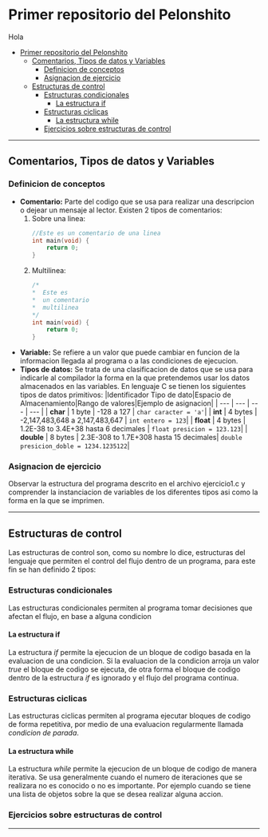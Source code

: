 # Primer repositorio del Pelonshito
Hola
- [Primer repositorio del Pelonshito](#primer-repositorio-del-pelonshito)
  - [Comentarios, Tipos de datos y Variables](#comentarios-tipos-de-datos-y-variables)
    - [Definicion de conceptos](#definicion-de-conceptos)
    - [Asignacion de ejercicio](#asignacion-de-ejercicio)
  - [Estructuras de control](#estructuras-de-control)
    - [Estructuras condicionales](#estructuras-condicionales)
      - [La estructura if](#la-estructura-if)
    - [Estructuras ciclicas](#estructuras-ciclicas)
      - [La estructura while](#la-estructura-while)
    - [Ejercicios sobre estructuras de control](#ejercicios-sobre-estructuras-de-control)

---

## Comentarios, Tipos de datos y Variables

### Definicion de conceptos
- **Comentario:** Parte del codigo que se usa para realizar una descripcion o dejear un mensaje al lector.
  Existen 2 tipos de comentarios:
  1. Sobre una linea:
        ```c
        //Este es un comentario de una linea
        int main(void) {
            return 0;
        }
        ```
  1.  Multilinea:
        ```c
        /* 
        *  Este es
        *  un comentario
        *  multilinea
        */
        int main(void) {
            return 0;
        }
        ```
- **Variable:** Se refiere a un valor que puede cambiar en funcion de la informacion llegada al programa o a las condiciones de ejecucion.
- **Tipos de datos:** Se trata de una clasificacion de datos que se usa para indicarle al compilador la forma en la que pretendemos usar los datos almacenados en las variables. En lenguaje C se tienen los siguientes tipos de datos primitivos:
  |Identificador Tipo de dato|Espacio de Almacenamiento|Rango de valores|Ejemplo de asignacion|
  | --- | --- | --- | --- |
  | **char** | 1 byte | -128 a 127 | `char caracter = 'a'`|
  | **int** | 4 bytes | -2,147,483,648 a 2,147,483,647 | `int entero = 123`|
  | **float** | 4 bytes | 1.2E-38 to 3.4E+38 hasta 6 decimales | `float presicion = 123.123`|
  | **double** | 8 bytes | 2.3E-308 to 1.7E+308  hasta 15 decimales| `double presicion_doble = 1234.1235122`|

### Asignacion de ejercicio
Observar la estructura del programa descrito en el archivo ejercicio1.c y comprender la instanciacion de variables de los diferentes tipos asi como la forma en la que se imprimen.

---

## Estructuras de control
Las estructuras de control son, como su nombre lo dice, estructuras del lenguaje que permiten el control del flujo dentro de un programa, para este fin se han definido 2 tipos:

### Estructuras condicionales
Las estructuras condicionales permiten al programa tomar decisiones que afectan el flujo, en base a alguna condicion
#### La estructura if
La estructura _if_ permite la ejecucion de un bloque de codigo basada en la evaluacion de una condicion.
Si la evaluacion de la condicion arroja un valor _true_ el bloque de codigo se ejecuta, de otra forma el bloque de codigo dentro de la estructura _if_ es ignorado y el flujo del programa continua.

### Estructuras ciclicas
Las estructuras ciclicas permiten al programa ejecutar bloques de codigo de forma repetitiva, por medio de una evaluacion regularmente llamada _condicion de parada_.
#### La estructura while
La estructura _while_ permite la ejecucion de un bloque de codigo de manera iterativa. Se usa generalmente cuando el numero de iteraciones que se realizara no es conocido o no es importante. Por ejemplo cuando se tiene una lista de objetos sobre la que se desea realizar alguna accion.

### Ejercicios sobre estructuras de control

---
